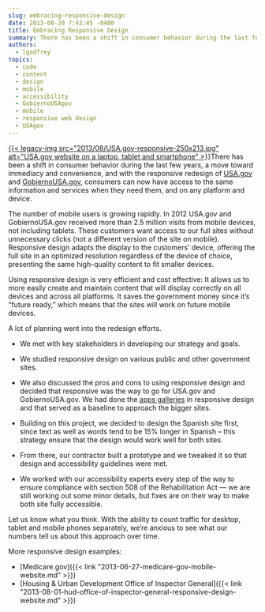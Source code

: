 ```yaml
---
slug: embracing-responsive-design
date: 2013-08-20 7:42:45 -0400
title: Embracing Responsive Design
summary: There has been a shift in consumer behavior during the last few years, a move toward immediacy and convenience, and with the responsive redesign of USA.gov and GobiernoUSA.gov, consumers can now have access to the same information and services when they need them, and
authors:
  - lgodfrey
topics:
  - code
  - content
  - design
  - mobile
  - accessibility
  - GobiernoUSAgov
  - mobile
  - responsive web design
  - USAgov
---
```


<p dir="ltr">
  <a href="https://s3.amazonaws.com/digitalgov/_legacy-img/2013/08/USA.gov-responsive.jpg">{{< legacy-img src="2013/08/USA.gov-responsive-250x213.jpg" alt="USA.gov website on a laptop, tablet and smartphone" >}}</a>There has been a shift in consumer behavior during the last few years, a move toward immediacy and convenience, and with the responsive redesign of <a href="http://www.usa.gov/" target="_blank">USA.gov</a> and <a href="http://www.usa.gov/gobiernousa/index.shtml" target="_blank">GobiernoUSA.gov</a>, consumers can now have access to the same information and services when they need them, and on any platform and device.
</p>

<p dir="ltr">
  The number of mobile users is growing rapidly. In 2012 USA.gov and GobiernoUSA.gov received more than 2.5 million visits from mobile devices, not including tablets. These customers want access to our full sites without unnecessary clicks (not a different version of the site on mobile). Responsive design adapts the display to the customers’ device, offering the full site in an optimized resolution regardless of the device of choice, presenting the same high-quality content to fit smaller devices.
</p>

<p dir="ltr">
  Using responsive design is very efficient and cost effective: It allows us to more easily create and maintain content that will display correctly on all devices and across all platforms.  It saves the government money since it’s “future ready,” which means that the sites will work on future mobile devices.
</p>

<p dir="ltr">
  A lot of planning went into the redesign efforts.
</p>

  * <p dir="ltr">
      We met with key stakeholders in developing our strategy and goals.
    </p>

  * <p dir="ltr">
      We studied responsive design on various public and other government sites.
    </p>

  * <p dir="ltr">
      We also discussed the pros and cons to using responsive design and decided that responsive was the way to go for USA.gov and GobiernoUSA.gov. We had done the <a href="http://apps.usa.gov/" target="_blank">apps galleries</a> in responsive design and that served as a baseline to approach the bigger sites.
    </p>

  * <p dir="ltr">
      Building on this project, we decided to design the Spanish site first, since text as well as words tend to be 15% longer in Spanish &#8211; this strategy ensure that the design would work well for both sites.
    </p>

  * <p dir="ltr">
      From there, our contractor built a prototype and we tweaked it so that design and accessibility guidelines were met.
    </p>

  * <p dir="ltr">
      We worked with our accessibility experts every step of the way to ensure compliance with section 508 of the Rehabilitation Act &#8212; we are still working out some minor details, but fixes are on their way to make both site  fully accessible.
    </p>

<p dir="ltr">
  Let us know what you think. With the ability to count traffic for desktop, tablet and mobile phones separately, we’re anxious to see what our numbers tell us about this approach over time.
</p>

<p dir="ltr">
  More responsive design examples:
</p>

  * [Medicare.gov]({{< link "2013-06-27-medicare-gov-mobile-website.md" >}})
  * [Housing & Urban Development Office of Inspector General]({{< link "2013-08-01-hud-office-of-inspector-general-responsive-design-website.md" >}})